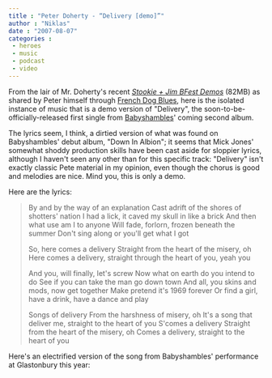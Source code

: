 ```yaml
---
title : "Peter Doherty - “Delivery [demo]”"
author : "Niklas"
date : "2007-08-07"
categories : 
 - heroes
 - music
 - podcast
 - video
---
```


From the lair of Mr. Doherty's recent _[Stookie + Jim BFest Demos](http://www.megaupload.com/?d=4FL536RN)_ (82MB) as shared by Peter himself through [French Dog Blues](http://www.frenchdogblues.com), here is the isolated instance of music that is a demo version of "Delivery", the soon-to-be-officially-released first single from [Babyshambles](http://www.babyshambles.net)' coming second album.

The lyrics seem, I think, a dirtied version of what was found on Babyshambles' debut album, "Down In Albion"; it seems that Mick Jones' somewhat shoddy production skills have been cast aside for sloppier lyrics, although I haven't seen any other than for this specific track: "Delivery" isn't exactly classic Pete material in my opinion, even though the chorus is good and melodies are nice. Mind you, this is only a demo.

Here are the lyrics:

> By and by the way of an explanation Cast adrift of the shores of shotters' nation I had a lick, it caved my skull in like a brick And then what use am I to anyone Will fade, forlorn, frozen beneath the summer Don't sing along or you'll get what I got
> 
> So, here comes a delivery Straight from the heart of the misery, oh Here comes a delivery, straight through the heart of you, yeah you
> 
> And you, will finally, let's screw Now what on earth do you intend to do See if you can take the man go down town And all, you skins and mods, now get together Make pretend it's 1969 forever Or find a girl, have a drink, have a dance and play
> 
> Songs of delivery From the harshness of misery, oh It's a song that deliver me, straight to the heart of you S'comes a delivery Straight from the heart of the misery, oh Comes a delivery, straight to the heart of you

Here's an electrified version of the song from Babyshambles' performance at Glastonbury this year:
